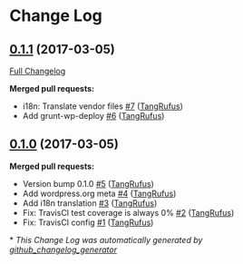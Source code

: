 # Change Log

## [0.1.1](https://github.com/TypistTech/wp-cloudflare-guard/tree/0.1.1) (2017-03-05)
[Full Changelog](https://github.com/TypistTech/wp-cloudflare-guard/compare/0.1.0...0.1.1)

**Merged pull requests:**

- i18n: Translate vendor files [\#7](https://github.com/TypistTech/wp-cloudflare-guard/pull/7) ([TangRufus](https://github.com/TangRufus))
- Add grunt-wp-deploy [\#6](https://github.com/TypistTech/wp-cloudflare-guard/pull/6) ([TangRufus](https://github.com/TangRufus))

## [0.1.0](https://github.com/TypistTech/wp-cloudflare-guard/tree/0.1.0) (2017-03-05)
**Merged pull requests:**

- Version bump 0.1.0 [\#5](https://github.com/TypistTech/wp-cloudflare-guard/pull/5) ([TangRufus](https://github.com/TangRufus))
- Add wordpress.org meta [\#4](https://github.com/TypistTech/wp-cloudflare-guard/pull/4) ([TangRufus](https://github.com/TangRufus))
- Add i18n translation [\#3](https://github.com/TypistTech/wp-cloudflare-guard/pull/3) ([TangRufus](https://github.com/TangRufus))
- Fix: TravisCI test coverage is always 0% [\#2](https://github.com/TypistTech/wp-cloudflare-guard/pull/2) ([TangRufus](https://github.com/TangRufus))
- Fix: TravisCI config [\#1](https://github.com/TypistTech/wp-cloudflare-guard/pull/1) ([TangRufus](https://github.com/TangRufus))



\* *This Change Log was automatically generated by [github_changelog_generator](https://github.com/skywinder/Github-Changelog-Generator)*